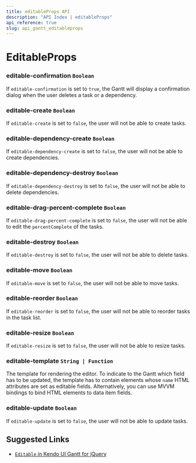 ```yaml
---
title: editableProps API
description: "API Index | editableProps"
api_reference: true
slug: api_gantt_editableprops
---
```


# EditableProps

### editable-confirmation `Boolean`

If `editable-confirmation` is set to `true`, the Gantt will display a confirmation dialog when the user deletes a task or a dependency.

### editable-create `Boolean`

If `editable-create` is set to `false`, the user will not be able to create tasks.

### editable-dependency-create `Boolean`

If `editable-dependency-create` is set to `false`, the user will not be able to create dependencies.

### editable-dependency-destroy `Boolean`

If `editable-dependency-destroy` is set to `false`, the user will not be able to delete dependencies.

### editable-drag-percent-complete `Boolean`

If `editable-drag-percent-complete` is set to `false`, the user will not be able to edit the `percentComplete` of the tasks.

### editable-destroy `Boolean`

If `editable-destroy` is set to `false`, the user will not be able to delete tasks.

### editable-move `Boolean`

If `editable-move` is set to `false`, the user will not be able to move tasks.

### editable-reorder `Boolean`

If `editable-reorder` is set to `false`, the user will not be able to reorder tasks in the task list.

### editable-resize `Boolean`

If `editable-resize` is set to `false`, the user will not be able to resize tasks.

### editable-template `String | Function`

The template for rendering the editor. To indicate to the Gantt which field has to be updated, the template has to contain elements whose `name` HTML attributes are set as editable fields. Alternatively, you can use MVVM bindings to bind HTML elements to data item fields.

### editable-update `Boolean`

If `editable-update` is set to `false`, the user will not be able to update tasks.

## Suggested Links

* [`Editable` in Kendo UI Gantt for jQuery](https://docs.telerik.com/kendo-ui/api/javascript/ui/gantt/configuration/editable)
